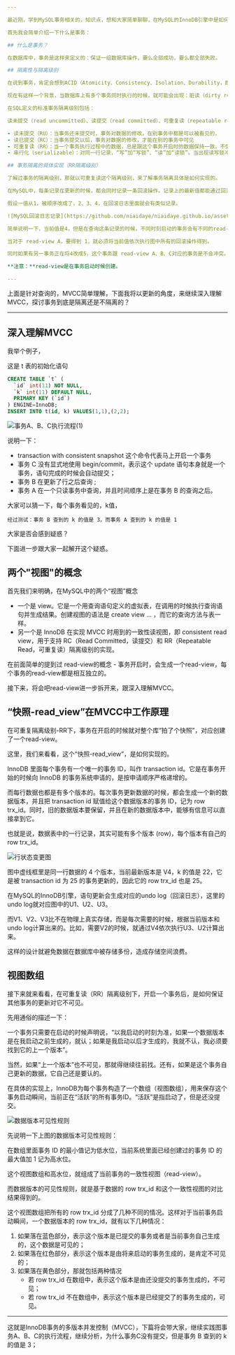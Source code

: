 ```yaml
---

最近刚，学到MySQL事务相关的，知识点，想和大家简单聊聊，在MySQL的InnoDB引擎中是如何多个事务同时执行如何保证数据的一致性。

首先我会简单介绍一下什么是事务：

## 什么是事务？

在数据库中，事务是这样来定义的：保证一组数据库操作，要么全部成功，要么都全部失败。

## 隔离性与隔离级别

在说到事务，肯定会想到ACID（Atomicity、Consistency、Isolation、Durability，即原子性、一致性、隔离性、持久性），这里I - Isolation “隔离性”，就是后面会讲到的。

现在有这样一个背景，当数据库上有多个事务同时执行的时候，就可能会出现：脏读（dirty read）、不可重复读（non-repeatable read）、幻读（phantom read）的问题，而为了解决这些问题，于是就有“隔离级别”的概念

在SQL定义的标准事务隔离级别包括：

读未提交（read uncommitted）、读提交（read committed）、可重复读（repeatable read）和串行化（serializable ）。

- 读未提交（RU）：当事务还未提交时，事务对数据的修改，在别事务中都是可以被看见的，
- 读已提交（RC）：当事务提交以后，事务对数据的修改，才能在别的事务中可见
- 可重复读（RR）：当一个事务执行过程中的数据，总是跟这个事务开启时的数据保持一致，不受别的事务提交影响。当然这个事务未提交的变更也是对其他事务不可见的。
- 串行化（serializable）：对同一行记录，“写”加“写锁”、“读”加“读锁”。当出现读写锁冲突的时候，后访问的事务必须等待前一个事务执行完毕才能继续执行。

## 事务隔离的具体实现（RR隔离级别）

了解过事务的隔离级别，那就以可重复读这个隔离级别，来了解事务隔离具体是如何实现的。

在MySQL中，每条记录在更新的时候，都会同时记录一条回滚操作。记录上的最新值都能通过回滚操作，得到上一个状态的值。

假设一值从1，被顺序改成了，2、3、4，在回滚日志里面就会有类似记录。

![MySQL回滚日志记录](https://github.com/niaidaye/niaidaye.github.io/assets/27543204/9fae482a-e9f7-4d2d-a354-464d731aa685)

简单说明一下，当前值是4，但是在查询这条记录的时候，不同时刻启动的事务会有不同的read-view（视图）。如上图，在Read-view A、B、C里，这个记录的值分别是1、2、4，所以同一个记录在系统中就可以存在多个版本，这就是数据库的多版本并发控制（MVCC）。

当对于 read-view A，要得到 1，就必须将当前值依次执行图中所有的回滚操作得到。

同时如果有另一事务正在将4改成5，这个事务跟 read-view A、B、C对应的事务是不会冲突。

**注意：**read-view是在事务启动时候创建。

---
```


上面是针对查询的，MVCC简单理解，下面我将以更新的角度，来继续深入理解MVCC，探讨事务到底是隔离还是不隔离的？

---

## 深入理解MVCC

我举个例子，

这是 t 表的初始化语句

```sql
CREATE TABLE `t` (
  `id` int(11) NOT NULL,
  `k` int(11) DEFAULT NULL,
  PRIMARY KEY (`id`)
) ENGINE=InnoDB;
INSERT INTO t(id, k) VALUES(1,1),(2,2);
```

![事务A、B、C执行流程(1)](https://github.com/niaidaye/niaidaye.github.io/assets/27543204/c0ea04fb-2b8e-442b-9cf7-cb556ff5cda9)

说明一下：

- transaction with consistent snapshot 这个命令代表马上开启一个事务
- 事务 C 没有显式地使用 begin/commit，表示这个 update 语句本身就是一个事务，语句完成的时候会自动提交；
- 事务 B 在更新了行之后查询 ;
- 事务 A 在一个只读事务中查询，并且时间顺序上是在事务 B 的查询之后。

大家可以猜一下，每个事务看见的，k值，

`经过测试：事务 B 查到的 k 的值是 3，而事务 A 查到的 k 的值是 1`

大家是否会感到疑惑？

下面进一步跟大家一起解开这个疑惑。

## 两个"视图"的概念

首先我们来明确，在MySQL中的两个“视图”概念

- 一个是 view。它是一个用查询语句定义的虚拟表，在调用的时候执行查询语句并生成结果。创建视图的语法是 create view … ，而它的查询方法与表一样。
- 另一个是 InnoDB 在实现 MVCC 时用到的一致性读视图，即 consistent read view，用于支持 RC（Read Committed，读提交）和 RR（Repeatable Read，可重复读）隔离级别的实现。

在前面简单的提到过 read-view的概念 - 事务开启时，会生成一个read-view，每个事务的read-view都是相互独立的。

接下来，将会吧read-view进一步拆开来，跟深入理解MVCC。

## “快照-read_view”在MVCC中工作原理

在可重复隔离级别-RR下，事务在开启的时候就对整个库“拍了个快照”，对应创建了一个read-view。

这里，我们来看看，这个“快照-read_view”，是如何实现的。

InnoDB 里面每个事务有一个唯一的事务 ID，叫作 transaction id。它是在事务开始的时候向 InnoDB 的事务系统申请的，是按申请顺序严格递增的。

而每行数据也都是有多个版本的。每次事务更新数据的时候，都会生成一个新的数据版本，并且把 transaction id 赋值给这个数据版本的事务 ID，记为 row trx_id。同时，旧的数据版本要保留，并且在新的数据版本中，能够有信息可以直接拿到它。

也就是说，数据表中的一行记录，其实可能有多个版本 (row)，每个版本有自己的 row trx_id。

![行状态变更图](https://github.com/niaidaye/niaidaye.github.io/assets/27543204/a9658f69-52a2-4f58-81ac-585d1303ce0b)

图中虚线框里是同一行数据的 4 个版本，当前最新版本是 V4，k 的值是 22，它是被 transaction id 为 25 的事务更新的，因此它的 row trx_id 也是 25。

在MySQL的InnoDB引擎，语句更新会生成对应的undo log（回滚日志），这里的undo log就对应图中的U1、U2、U3。

而V1、V2、V3比不在物理上真实存储，而是每次需要的时候，根据当前版本和undo log计算出来的。比如，需要V2的时候，就通过V4依次执行U3、U2计算出来。

这样的设计就避免数据在数据库中被存储多份，造成存储空间浪费。

## 视图数组

接下来就来看看，在可重复读（RR）隔离级别下，开启一个事务后，是如何保证其他事务的更新对它不可见。

先用通俗的描述一下：

一个事务只需要在启动的时候声明说，“以我启动的时刻为准，如果一个数据版本是在我启动之前生成的，就认；如果是我启动以后才生成的，我就不认，我必须要找到它的上一个版本”。

当然，如果“上一个版本”也不可见，那就得继续往前找。还有，如果是这个事务自己更新的数据，它自己还是要认的。

在具体的实现上，InnoDB为每个事务构造了一个数组（视图数组），用来保存这个事务启动瞬间，当前正在“活跃”的所有事务ID。“活跃”是指启动了，但是还没提交。

![数据版本可见性规则](https://github.com/niaidaye/niaidaye.github.io/assets/27543204/030d4b09-5a6b-4ca6-8e6d-a4f711e4057a)

先说明一下上图的数据版本可见性规则：

在数组里面事务 ID 的最小值记为低水位，当前系统里面已经创建过的事务 ID 的最大值加 1 记为高水位。

这个视图数组和高水位，就组成了当前事务的一致性视图（read-view）。

而数据版本的可见性规则，就是基于数据的 row trx_id 和这个一致性视图的对比结果得到的。

这个视图数组把所有的 row trx_id 分成了几种不同的情况。这样对于当前事务启动瞬间，一个数据版本的 row trx_id，就有以下几种情况：

1. 如果落在蓝色部分，表示这个版本是已提交的事务或者是当前事务自己生成的，这个数据是可见的；
2. 如果落在红色部分，表示这个版本是由将来启动的事务生成的，是肯定不可见的；
3. 如果落在黄色部分，那就包括两种情况
   - 若 row trx_id 在数组中，表示这个版本是由还没提交的事务生成的，不可见；
   - 若 row trx_id 不在数组中，表示这个版本是已经提交了的事务生成的，可见。

---

这就是InnoDB事务的多版本并发控制（MVCC），下篇将会带大家，继续实践图事务A、B、C的执行流程，继续分析，为什么事务C没有提交，但是事务 B 查到的 k 的值是 3；